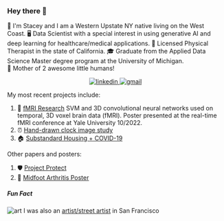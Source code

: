 ### Hey there 👋

🌱 I'm Stacey and I am a Western Upstate NY native living on the West Coast.
🖥️ Data Scientist with a special interest in using generative AI and deep learning for healthcare/medical applications.
🏃‍ Licensed Physical Therapist in the state of California.
🎓 Graduate from the Applied Data Science Master degree program at the University of Michigan.          
👶 Mother of 2 awesome little humans!

 
<div align="center">
<a href="https://www.linkedin.com/in/staceyrivetbeck/">
<img src="https://img.shields.io/badge/visit%20my%20Linkedin-0A66C2?style=for-the-badge&logo=linkedin&logoColor=white" alt="linkedin" />
</a>
<a href="mailto:staceyrivetbeck@gmail.com">
<img src="https://img.shields.io/badge/email%20me-EA4335?style=for-the-badge&logo=gmail&logoColor=white" alt="gmail" />
</a>
</div>

My most recent projects include:  
1) 🧠 [fMRI Research](https://github.com/yecatstevir/teambrainiac) SVM and 3D convolutional neural networks used on temporal, 3D voxel brain data (fMRI). Poster presented at the real-time fMRI conference at Yale University 10/2022.  
2) ⏰ [Hand-drawn clock image study](https://github.com/yecatstevir/MADSmilestone2)
3) 🏠 [Substandard Housing + COVID-19](https://github.com/yecatstevir/Project_Healthy_Homes/blob/main/Project.Healthy.Home.Final.Report.pdf) 


Other papers and posters:

1) 🛡️ [Project Protect](https://github.com/yecatstevir/yecatstevir/blob/main/files/2104.08522.pdf)
2) 🦶 [Midfoot Arthritis Poster](https://github.com/yecatstevir/yecatstevir/blob/main/files/mfaposter%5B1%5D.ppt.png)



##### Fun Fact
![art](https://github.com/yecatstevir/yecatstevir/blob/main/files/thumbnail3.png) I was also an [artist/street artist](https://www.analog-monsters.com/) in San Francisco 
